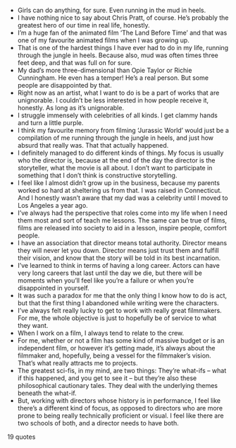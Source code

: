  - Girls can do anything, for sure. Even running in the mud in heels.
 - I have nothing nice to say about Chris Pratt, of course. He’s probably the greatest hero of our time in real life, honestly.
 - I’m a huge fan of the animated film ‘The Land Before Time’ and that was one of my favourite animated films when I was growing up.
 - That is one of the hardest things I have ever had to do in my life, running through the jungle in heels. Because also, mud was often times three feet deep, and that was full on for sure.
 - My dad’s more three-dimensional than Opie Taylor or Richie Cunningham. He even has a temper! He’s a real person. But some people are disappointed by that.
 - Right now as an artist, what I want to do is be a part of works that are unignorable. I couldn’t be less interested in how people receive it, honestly. As long as it’s unignorable.
 - I struggle immensely with celebrities of all kinds. I get clammy hands and turn a little purple.
 - I think my favourite memory from filming ‘Jurassic World’ would just be a compilation of me running through the jungle in heels, and just how absurd that really was. That that actually happened.
 - I definitely managed to do different kinds of things. My focus is usually who the director is, because at the end of the day the director is the storyteller, what the movie is all about. I don’t want to participate in something that I don’t think is constructive storytelling.
 - I feel like I almost didn’t grow up in the business, because my parents worked so hard at sheltering us from that. I was raised in Connecticut. And I honestly wasn’t aware that my dad was a celebrity until I moved to Los Angeles a year ago.
 - I’ve always had the perspective that roles come into my life when I need them most and sort of teach me lessons. The same can be true of films, films are released into society to aid in a lesson, inspire people, comfort people.
 - I have an association that director means total authority. Director means they will never let you down. Director means just trust them and fulfill their vision, and know that the story will be told in its best incarnation.
 - I’ve learned to think in terms of having a long career. Actors can have very long careers that last until the day we die, but there will be moments when you’ll feel like you’re a failure or when you’re disappointed in yourself.
 - It was such a paradox for me that the only thing I know how to do is act, but that the first thing I abandoned while writing were the characters.
 - I’ve always felt really lucky to get to work with really great filmmakers. For me, the whole objective is just to hopefully be of service to what they want.
 - When I work on a film, I always tend to relate to the crew.
 - For me, whether or not a film has some kind of massive budget or is an independent film, or however it’s getting made, it’s always about the filmmaker and, hopefully, being a vessel for the filmmaker’s vision. That’s what really attracts me to projects.
 - The greatest sci-fis, in my mind, are two things: They’re what-ifs – what if this happened, and you get to see it – but they’re also these philosophical cautionary tales. They deal with the underlying themes beneath the what-if.
 - But, working with directors whose history is in performance, I feel like there’s a different kind of focus, as opposed to directors who are more prone to being really technically proficient or visual. I feel like there are two schools of both, and a director needs to have both.

19 quotes